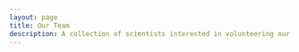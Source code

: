 ```yaml
---
layout: page
title: Our Team
description: A collection of scientists interested in volunteering our technical skills.
---
```


<script setup>
import { VPTeamPage, VPTeamPageTitle, VPTeamMembers } from 'vitepress/theme';

const members = [
  {
    avatar: 'https://www.github.com/clarabakker.png',
    name: 'Clara Bakker',
    title: 'Member',
    links: [
      { icon: 'github', link: 'https://github.com/clarabakker' },
    ]
  },
  {
    avatar: 'https://www.github.com/logan-blaine.png',
    name: 'Logan Blaine',
    title: 'Member',
    links: [
      { icon: 'github', link: 'https://github.com/logan-blaine' },
    ]
  },
  {
    avatar: 'https://www.github.com/claralea.png',
    name: 'Clara-Lea Bonzel',
    title: 'Member',
    links: [
      { icon: 'github', link: 'https://github.com/claralea' },
    ]
  },
  {
    avatar: 'https://www.github.com/dmc747.png',
    name: 'Darcé Costello',
    title: 'Member',
    links: [
      { icon: 'github', link: 'https://github.com/dmc747' },
    ]
  },
  {
    avatar: '/arya.webp',
    name: 'Arya Kaul',
    title: 'Founder',
    links: [
      { icon: 'github', link: 'https://github.com/aryakaul' },
      { 
          icon: {
                    svg: '<svg role="img" viewBox="0 0 24 24" xmlns="xmlns="http://www.w3.org/2000/svg" height="26" width="26"><path d="M12 22q-2.075 0-3.9-.788-1.825-.787-3.175-2.137-1.35-1.35-2.137-3.175Q2 14.075 2 12t.788-3.9q.787-1.825 2.137-3.175 1.35-1.35 3.175-2.138Q9.925 2 12 2t3.9.787q1.825.788 3.175 2.138 1.35 1.35 2.137 3.175Q22 9.925 22 12t-.788 3.9q-.787 1.825-2.137 3.175-1.35 1.35-3.175 2.137Q14.075 22 12 22Zm-1-2.05V18q-.825 0-1.412-.587Q9 16.825 9 16v-1l-4.8-4.8q-.075.45-.138.9Q4 11.55 4 12q0 3.025 1.988 5.3Q7.975 19.575 11 19.95Zm6.9-2.55q.5-.55.9-1.188.4-.637.663-1.325.262-.687.4-1.412Q20 12.75 20 12q0-2.45-1.362-4.475Q17.275 5.5 15 4.6V5q0 .825-.587 1.412Q13.825 7 13 7h-2v2q0 .425-.287.712Q10.425 10 10 10H8v2h6q.425 0 .713.287.287.288.287.713v3h1q.65 0 1.175.387.525.388.725 1.013Z"/></svg>'
          },
          link: 'https://arya.casa' 
      }
    ]
  },
  {
    avatar: 'https://www.github.com/manzt.png',
    name: 'Trevor Manz',
    title: 'Member',
    links: [
      { icon: 'github', link: 'https://github.com/manzt' },
      { icon: 'twitter', link: 'https://twitter.com/trevmanz' },
    ]
  },
  {
    avatar: 'https://www.github.com/emarosti.png',
    name: 'Eliana Marostica',
    title: 'Member',
    links: [
      { icon: 'github', link: 'https://github.com/emarosti' },
    ]
  },
  {
    avatar: 'https://www.github.com/apnathan.png',
    name: 'Aparna Nathan',
    title: 'Member',
    links: [
      { icon: 'github', link: 'https://github.com/apnathan' },
    ]
  },
  {
    avatar: 'https://www.github.com/grasskind.png',
    name: 'Greg Raskind',
    title: 'Member',
    links: [
      { icon: 'github', link: 'https://github.com/grasskind' },
    ]
  },
  {
    avatar: 'https://www.github.com/rumker.png',
    name: 'Laurie Rumker',
    title: 'Member',
    links: [
      { icon: 'github', link: 'https://github.com/rumker' },
    ]
  },
  {
    avatar: 'https://www.github.com/lw453.png',
    name: 'Lily Wang',
    title: 'Member',
    links: [
      { icon: 'github', link: 'https://github.com/lw453' },
    ]
  },
];
</script>

<VPTeamPage>
  <VPTeamPageTitle>
    <template #title>
      Our Team
    </template>
    <template #lead>
      We are a collection of Harvard Medical School scientists
      interested in volunteering our technical skills to support
      local minority-owned/serving organizations.
    </template>
  </VPTeamPageTitle>
  <VPTeamMembers size="small" :members="members" />
</VPTeamPage>


